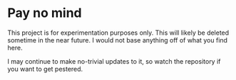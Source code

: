 # Pay no mind
This project is for experimentation purposes only. This will likely be deleted sometime in the near future. I would not base anything off of what you find here.

I may continue to make no-trivial updates to it, so watch the repository if you want to get pestered.
